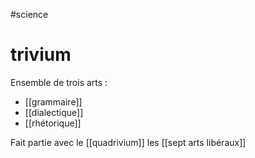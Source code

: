 #science 
# trivium
Ensemble de trois arts :
 - [[grammaire]]
 - [[dialectique]] 
 - [[rhétorique]]


Fait partie avec le [[quadrivium]] les [[sept arts libéraux]]